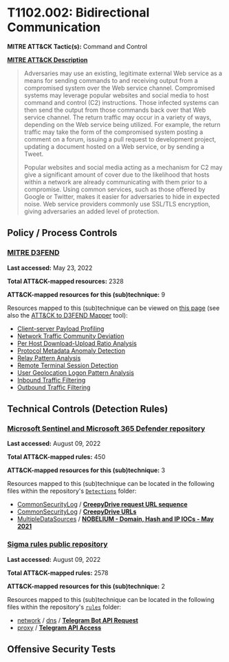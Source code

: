 # T1102.002: Bidirectional Communication
**MITRE ATT&CK Tactic(s):** Command and Control

**[MITRE ATT&CK Description](https://attack.mitre.org/techniques/T1102/002)**
<blockquote>Adversaries may use an existing, legitimate external Web service as a means for sending commands to and receiving output from a compromised system over the Web service channel. Compromised systems may leverage popular websites and social media to host command and control (C2) instructions. Those infected systems can then send the output from those commands back over that Web service channel. The return traffic may occur in a variety of ways, depending on the Web service being utilized. For example, the return traffic may take the form of the compromised system posting a comment on a forum, issuing a pull request to development project, updating a document hosted on a Web service, or by sending a Tweet. 

Popular websites and social media acting as a mechanism for C2 may give a significant amount of cover due to the likelihood that hosts within a network are already communicating with them prior to a compromise. Using common services, such as those offered by Google or Twitter, makes it easier for adversaries to hide in expected noise. Web service providers commonly use SSL/TLS encryption, giving adversaries an added level of protection. </blockquote>

## Policy / Process Controls
### [MITRE D3FEND](https://d3fend.mitre.org/)
**Last accessed:** May 23, 2022

**Total ATT&CK-mapped resources:** 2328

**ATT&CK-mapped resources for this (sub)technique:** 9

Resources mapped to this (sub)technique can be viewed on [this page](https://d3fend.mitre.org/) (see also the [ATT&CK to D3FEND Mapper](https://d3fend.mitre.org/tools/attack-mapper) tool):

* [Client-server Payload Profiling](https://d3fend.mitre.org/technique/d3f:Client-serverPayloadProfiling)
* [Network Traffic Community Deviation](https://d3fend.mitre.org/technique/d3f:NetworkTrafficCommunityDeviation)
* [Per Host Download-Upload Ratio Analysis](https://d3fend.mitre.org/technique/d3f:PerHostDownload-UploadRatioAnalysis)
* [Protocol Metadata Anomaly Detection](https://d3fend.mitre.org/technique/d3f:ProtocolMetadataAnomalyDetection)
* [Relay Pattern Analysis](https://d3fend.mitre.org/technique/d3f:RelayPatternAnalysis)
* [Remote Terminal Session Detection](https://d3fend.mitre.org/technique/d3f:RemoteTerminalSessionDetection)
* [User Geolocation Logon Pattern Analysis](https://d3fend.mitre.org/technique/d3f:UserGeolocationLogonPatternAnalysis)
* [Inbound Traffic Filtering](https://d3fend.mitre.org/technique/d3f:InboundTrafficFiltering)
* [Outbound Traffic Filtering](https://d3fend.mitre.org/technique/d3f:OutboundTrafficFiltering)

## Technical Controls (Detection Rules)
### [Microsoft Sentinel and Microsoft 365 Defender repository](https://github.com/Azure/Azure-Sentinel)
**Last accessed:** August 09, 2022

**Total ATT&CK-mapped rules:** 450

**ATT&CK-mapped resources for this (sub)technique:** 3

Resources mapped to this (sub)technique can be located in the following files within the repository's <code>[Detections](https://github.com/Azure/Azure-Sentinel/tree/master/Detections)</code> folder:

* [CommonSecurityLog](https://github.com/Azure/Azure-Sentinel/tree/master/Detections/CommonSecurityLog/) / **[CreepyDrive request URL sequence](https://github.com/Azure/Azure-Sentinel/blob/master/Detections/CommonSecurityLog/CreepyDriveRequestSequence.yaml)**
* [CommonSecurityLog](https://github.com/Azure/Azure-Sentinel/tree/master/Detections/CommonSecurityLog/) / **[CreepyDrive URLs](https://github.com/Azure/Azure-Sentinel/blob/master/Detections/CommonSecurityLog/CreepyDriveURLs.yaml)**
* [MultipleDataSources](https://github.com/Azure/Azure-Sentinel/tree/master/Detections/MultipleDataSources/) / **[NOBELIUM - Domain, Hash and IP IOCs - May 2021](https://github.com/Azure/Azure-Sentinel/blob/master/Detections/MultipleDataSources/NOBELIUM_IOCsMay2021.yaml)**

### [Sigma rules public repository](https://github.com/SigmaHQ/sigma)
**Last accessed:** August 09, 2022

**Total ATT&CK-mapped rules:** 2578

**ATT&CK-mapped resources for this (sub)technique:** 2

Resources mapped to this (sub)technique can be located in the following files within the repository's <code>[rules](https://github.com/SigmaHQ/sigma/tree/master/rules)</code> folder:

* [network](https://github.com/SigmaHQ/sigma/tree/master/rules/network/) / [dns](https://github.com/SigmaHQ/sigma/tree/master/rules/network/dns/) / **[Telegram Bot API Request](https://github.com/SigmaHQ/sigma/blob/master/rules/network/dns/net_dns_susp_telegram_api.yml)**
* [proxy](https://github.com/SigmaHQ/sigma/tree/master/rules/proxy/) / **[Telegram API Access](https://github.com/SigmaHQ/sigma/blob/master/rules/proxy/proxy_telegram_api.yml)**


## Offensive Security Tests
